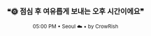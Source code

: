 <div align="center">

<br>

<h3>❝🌞 점심 후 여유롭게 보내는 오후 시간이에요❞</h3>

<sub>05:00 PM • Seoul ☁️ • by CrowRish</sub>

<br>

</div>